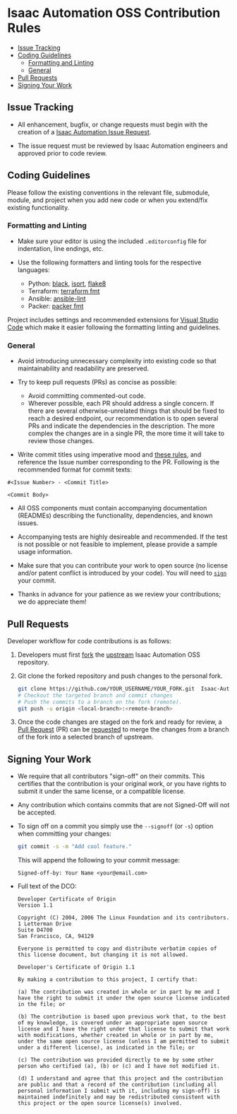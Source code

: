 
# Isaac Automation OSS Contribution Rules

- [Issue Tracking](#issue-tracking)
- [Coding Guidelines](#coding-guidelines)
  - [Formatting and Linting](#formatting-and-linting)
  - [General](#general)
- [Pull Requests](#pull-requests)
- [Signing Your Work](#signing-your-work)


## Issue Tracking

- All enhancement, bugfix, or change requests must begin with the creation of a [Isaac Automation Issue Request](https://github.com/nvidia/Isaac-Automation/issues).

- The issue request must be reviewed by Isaac Automation engineers and approved prior to code review.

## Coding Guidelines

Please follow the existing conventions in the relevant file, submodule, module, and project when you add new code or when you extend/fix existing functionality.

### Formatting and Linting

- Make sure your editor is using the included `.editorconfig` file for indentation, line endings, etc.

- Use the following formatters and linting tools for the respective languages:
  
  - Python: [black](<https://github.com/psf/black>), [isort](<https://github.com/pycqa/isort/>), [flake8](https://github.com/pycqa/flake8)
  - Terraform: [terraform fmt](<https://www.terraform.io/docs/commands/fmt.html>)
  - Ansible: [ansible-lint](<https://github.com/ansible/ansible-lint>)
  - Packer: [packer fmt](<https://www.packer.io/docs/commands/fmt.html>)

Project includes settings and recommended extensions for [Visual Studio Code](https://code.visualstudio.com/) which make it easier following the formatting linting and guidelines.

### General

- Avoid introducing unnecessary complexity into existing code so that maintainability and readability are preserved.

- Try to keep pull requests (PRs) as concise as possible:
  - Avoid committing commented-out code.
  - Wherever possible, each PR should address a single concern. If there are several otherwise-unrelated things that should be fixed to reach a desired endpoint, our recommendation is to open several PRs and indicate the dependencies in the description. The more complex the changes are in a single PR, the more time it will take to review those changes.

- Write commit titles using imperative mood and [these rules](https://chris.beams.io/posts/git-commit/), and reference the Issue number corresponding to the PR. Following is the recommended format for commit texts:

```text
#<Issue Number> - <Commit Title>

<Commit Body>
```

- All OSS components must contain accompanying documentation (READMEs) describing the functionality, dependencies, and known issues.

- Accompanying tests are highly desireable and recommended. If the test is not possible or not feasible to implement, please provide a sample usage information.

- Make sure that you can contribute your work to open source (no license and/or patent conflict is introduced by your code). You will need to [`sign`](#signing-your-work) your commit.

- Thanks in advance for your patience as we review your contributions; we do appreciate them!

## Pull Requests

Developer workflow for code contributions is as follows:

1. Developers must first [fork](https://help.github.com/en/articles/fork-a-repo) the [upstream](https://github.com/nvidia/Isaac-Automation) Isaac Automation OSS repository.

1. Git clone the forked repository and push changes to the personal fork.
  
    ```bash
    git clone https://github.com/YOUR_USERNAME/YOUR_FORK.git  Isaac-Automation
    # Checkout the targeted branch and commit changes
    # Push the commits to a branch on the fork (remote).
    git push -u origin <local-branch>:<remote-branch>
    ```

1. Once the code changes are staged on the fork and ready for review, a [Pull Request](https://help.github.com/en/articles/about-pull-requests) (PR) can be [requested](https://help.github.com/en/articles/creating-a-pull-request) to merge the changes from a branch of the fork into a selected branch of upstream.

## Signing Your Work

- We require that all contributors "sign-off" on their commits. This certifies that the contribution is your original work, or you have rights to submit it under the same license, or a compatible license.

- Any contribution which contains commits that are not Signed-Off will not be accepted.

- To sign off on a commit you simply use the `--signoff` (or `-s`) option when committing your changes:

  ```bash
  git commit -s -m "Add cool feature."
  ```

  This will append the following to your commit message:

  ```text
  Signed-off-by: Your Name <your@email.com>
  ```

- Full text of the DCO:

  ```text
  Developer Certificate of Origin
  Version 1.1
  
  Copyright (C) 2004, 2006 The Linux Foundation and its contributors.
  1 Letterman Drive
  Suite D4700
  San Francisco, CA, 94129
  
  Everyone is permitted to copy and distribute verbatim copies of this license document, but changing it is not allowed.

  Developer's Certificate of Origin 1.1
  
  By making a contribution to this project, I certify that:
  
  (a) The contribution was created in whole or in part by me and I have the right to submit it under the open source license indicated in the file; or
  
  (b) The contribution is based upon previous work that, to the best of my knowledge, is covered under an appropriate open source license and I have the right under that license to submit that work with modifications, whether created in whole or in part by me, under the same open source license (unless I am permitted to submit under a different license), as indicated in the file; or
  
  (c) The contribution was provided directly to me by some other person who certified (a), (b) or (c) and I have not modified it.
  
  (d) I understand and agree that this project and the contribution are public and that a record of the contribution (including all personal information I submit with it, including my sign-off) is maintained indefinitely and may be redistributed consistent with this project or the open source license(s) involved.
  ```
